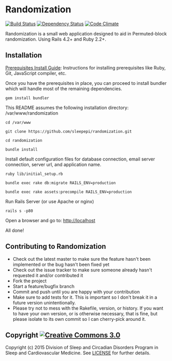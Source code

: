 # Randomization

[![Build Status](https://travis-ci.org/sleepepi/randomization.svg?branch=master)](https://travis-ci.org/sleepepi/randomization)
[![Dependency Status](https://gemnasium.com/sleepepi/randomization.svg)](https://gemnasium.com/sleepepi/randomization)
[![Code Climate](https://codeclimate.com/github/sleepepi/randomization/badges/gpa.svg)](https://codeclimate.com/github/sleepepi/randomization)

Randomization is a small web application designed to aid in Permuted-block randomization. Using Rails 4.2+ and Ruby 2.2+.

## Installation

[Prerequisites Install Guide](https://github.com/remomueller/documentation): Instructions for installing prerequisites like Ruby, Git, JavaScript compiler, etc.

Once you have the prerequisites in place, you can proceed to install bundler which will handle most of the remaining dependencies.

```
gem install bundler
```

This README assumes the following installation directory: /var/www/randomization

```
cd /var/www

git clone https://github.com/sleepepi/randomization.git

cd randomization

bundle install
```

Install default configuration files for database connection, email server connection, server url, and application name.

```
ruby lib/initial_setup.rb

bundle exec rake db:migrate RAILS_ENV=production

bundle exec rake assets:precompile RAILS_ENV=production
```

Run Rails Server (or use Apache or nginx)

```
rails s -p80
```

Open a browser and go to: [http://localhost](http://localhost)

All done!

## Contributing to Randomization

* Check out the latest master to make sure the feature hasn't been implemented or the bug hasn't been fixed yet
* Check out the issue tracker to make sure someone already hasn't requested it and/or contributed it
* Fork the project
* Start a feature/bugfix branch
* Commit and push until you are happy with your contribution
* Make sure to add tests for it. This is important so I don't break it in a future version unintentionally.
* Please try not to mess with the Rakefile, version, or history. If you want to have your own version, or is otherwise necessary, that is fine, but please isolate to its own commit so I can cherry-pick around it.

## Copyright [![Creative Commons 3.0](http://i.creativecommons.org/l/by-nc-sa/3.0/80x15.png)](http://creativecommons.org/licenses/by-nc-sa/3.0)

Copyright (c) 2015 Division of Sleep and Circadian Disorders Program in Sleep and Cardiovascular Medicine. See [LICENSE](https://github.com/sleepepi/randomization/blob/master/LICENSE) for further details.
